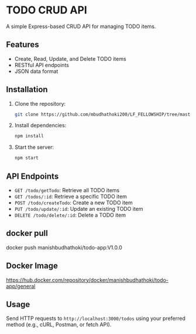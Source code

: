 # TODO CRUD API

A simple Express-based CRUD API for managing TODO items.

## Features

- Create, Read, Update, and Delete TODO items
- RESTful API endpoints
- JSON data format

## Installation

1. Clone the repository:
   ```bash
   git clone https://github.com/mbudhathoki200/LF_FELLOWSHIP/tree/master/Todo%20CRUD%20NODE
   ```
2. Install dependencies:
   ```bash
   npm install
   ```
3. Start the server:
   ```bash
   npm start
   ```

## API Endpoints

- `GET /todo/getTodo`: Retrieve all TODO items
- `GET /todos/:id`: Retrieve a specific TODO item
- `POST /todo/createTodo`: Create a new TODO item
- `PUT /todo/update/:id`: Update an existing TODO item
- `DELETE /todo/delete/:id`: Delete a TODO item

## docker pull

docker push manishbudhathoki/todo-app:V1.0.0

## Docker Image

https://hub.docker.com/repository/docker/manishbudhathoki/todo-app/general

## Usage

Send HTTP requests to `http://localhost:3000/todos` using your preferred method (e.g., cURL, Postman, or fetch API).
